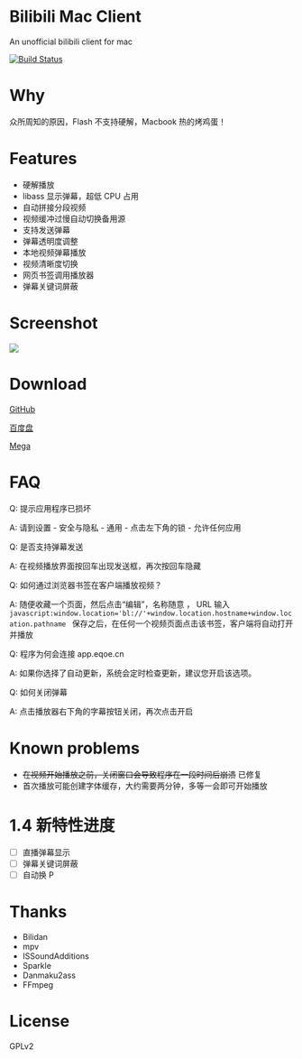 # Bilibili Mac Client

An unofficial bilibili client for mac

[![Build Status](https://jenkins.tgod.co/job/Bilibili-for-mac/badge/icon)](http://jenkins.eqoe.cn/job/Bilibili-for-mac/)

# Why

众所周知的原因，Flash 不支持硬解，Macbook 热的烤鸡蛋！

# Features
- 硬解播放
- libass 显示弹幕，超低 CPU 占用
- 自动拼接分段视频
- 视频缓冲过慢自动切换备用源
- 支持发送弹幕
- 弹幕透明度调整
- 本地视频弹幕播放
- 视频清晰度切换
- 网页书签调用播放器
- 弹幕关键词屏蔽

# Screenshot

![](http://ww2.sinaimg.cn/large/a74f330bjw1eqq21b23c7j21740npqbp.jpg)

# Download

[GitHub](https://github.com/typcn/bilibili-mac-client/releases)

[百度盘](http://pan.baidu.com/s/1eQvSx6i)

[Mega](https://mega.co.nz/#F!48gXiAxa!BFrmfzq9c97cfSbR4A1v8g)

# FAQ

Q: 提示应用程序已损坏

A: 请到设置 - 安全与隐私 - 通用 - 点击左下角的锁 - 允许任何应用

Q: 是否支持弹幕发送

A: 在视频播放界面按回车出现发送框，再次按回车隐藏

Q: 如何通过浏览器书签在客户端播放视频？

A: 随便收藏一个页面，然后点击“编辑”，名称随意 ， URL 输入 ````javascript:window.location='bl://'+window.location.hostname+window.location.pathname ```` 保存之后，在任何一个视频页面点击该书签，客户端将自动打开并播放

Q: 程序为何会连接 app.eqoe.cn

A: 如果你选择了自动更新，系统会定时检查更新，建议您开启该选项。

Q: 如何关闭弹幕

A: 点击播放器右下角的字幕按钮关闭，再次点击开启

# Known problems

- <del>在视频开始播放之前，关闭窗口会导致程序在一段时间后崩溃</del> 已修复
- 首次播放可能创建字体缓存，大约需要两分钟，多等一会即可开始播放

# 1.4 新特性进度

- [ ] 直播弹幕显示
- [ ] 弹幕关键词屏蔽
- [ ] 自动换 P

# Thanks

- Bilidan
- mpv
- ISSoundAdditions
- Sparkle
- Danmaku2ass
- FFmpeg

# License

GPLv2
